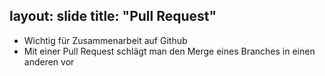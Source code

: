 layout: slide
title: "Pull Request"
---

* Wichtig für Zusammenarbeit auf Github
* Mit einer Pull Request schlägt man den Merge eines Branches in einen anderen vor



